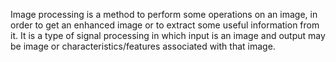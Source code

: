 Image processing is a method to perform some operations on an image, in order to get an enhanced image or to extract some useful information from it.
It is a type of signal processing in which input is an image and output may be image or characteristics/features associated with that image.
